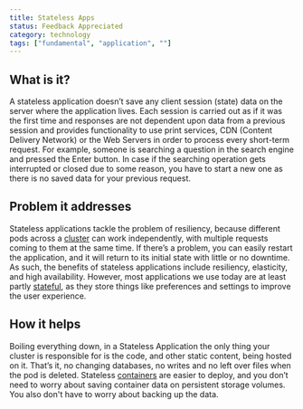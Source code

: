 ```yaml
---
title: Stateless Apps
status: Feedback Appreciated
category: technology
tags: ["fundamental", "application", ""]
---
```


## What is it?

A stateless application doesn’t save any client session (state) data on the server where the application lives. 
Each session is carried out as if it was the first time and responses are not dependent upon data from a previous session and 
provides functionality to use print services, CDN (Content Delivery Network) or the Web Servers 
in order to process every short-term request. 
For example, someone is searching a question in the search engine and pressed the Enter button. 
In case if the searching operation gets interrupted or closed due to some reason, 
you have to start a new one as there is no saved data for your previous request.

## Problem it addresses

Stateless applications tackle the problem of resiliency, 
because different pods across a [cluster](/cluster/) can work independently, 
with multiple requests coming to them at the same time. 
If there’s a problem, you can easily restart the application, 
and it will return to its initial state with little or no downtime. 
As such, the benefits of stateless applications include resiliency, elasticity, and high availability. 
However, most applications we use today are at least partly [stateful](/stateful-apps/), 
as they store things like preferences and settings to improve the user experience.

## How it helps

Boiling everything down, in a Stateless Application the only thing your cluster is responsible for is 
the code, and other static content, being hosted on it. 
That’s it, no changing databases, no writes and no left over files when the pod is deleted. 
Stateless [containers](/container/) are easier to deploy, 
and you don’t need to worry about saving container data on persistent storage volumes. 
You also don't have to worry about backing up the data.
